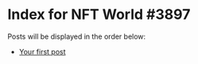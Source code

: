 # Index for NFT World #3897
Posts will be displayed in the order below:

- [Your first post](./001-first.md)

